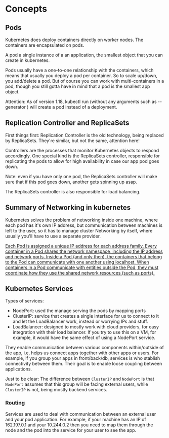 # Concepts

## Pods

Kubernetes does deploy containers directly on worker nodes.
The containers are encapsulated on pods.

A pod a single instance of a an application, the smallest object that
you can create in kubernetes.

Pods usually have a one-to-one relationship with the containers, which means
that usually you deploy a pod per container. So to scale up/down,
you add/delete a pod. But of course you can work with multi-containers in
a pod, though you still gotta have in mind that a pod is the smallest app
object.

Attention: As of version 1.18, kubectl run
(without any arguments such as --generator ) will create a pod instead of a deployment.

## Replication Controller and ReplicaSets

First things first: Replication Controller is the old technology, being replaced
by ReplicaSets. They're similar, but not the same, attention here!

Controllers are the processes that monitor Kubernetes objects to respond accordingly.
One special kind is the ReplicaSets controller, responsible for replicating the pods
to allow for high availability in case our app pod goes down.

Note: even if you have only one pod, the ReplicaSets controller will make sure that
if this pod goes down, another gets spinning up asap.

The ReplicaSets controller is also responsible for load balancing.

## Summary of Networking in kubernetes

Kubernetes solves the problem of networking inside one machine, where each pod
has it's own IP address, but communication between machines is left to the user,
so it has to manage cluster Networking by itself, where usually you'll have to
use a separate provider.

[Each Pod is assigned a unique IP address for each address family. Every container
in a Pod shares the network namespace, including the IP address and network ports.
Inside a Pod (and only then), the containers that belong to the Pod can communicate
with one another using localhost. When containers in a Pod communicate with
entities outside the Pod, they must coordinate how they use the shared network
resources (such as ports).](https://kubernetes.io/docs/concepts/workloads/pods/#pod-networking)

## Kubernetes Services

Types of services:

- NodePort: used the manage serving the pods by mapping ports
- ClusterIP: service that creates a single interface for us to connect to it
and let the LoadBalancer work, instead or worrying IPs and stuff.
- LoadBalancer: designed to mostly work with cloud providers, for easy
integration with their load balancer. If you try to use this on a VM, for
example, it would have the same effect of using a NodePort service.

They enable communication between various components within/outside of the app,
i.e, helps us connect apps together with other apps or users. For example, if you
group your apps in front/back/db, services is who stablish connectivity between them.
Their goal is to enable loose coupling between applications.

Just to be clear: The difference between `ClusterIP` and `NodePort` is that
`NodePort` assumes that this group will be facing external users, while `ClusterIP`
is not, being mostly backend services.

### Routing

Services are used to deal with communication between an external user and
your pod application. For example, if your machine has an IP of 162.197.0.1
and your 10.244.0.2 then you need to map them through the node and the
pod into the service for your user to see the app.
